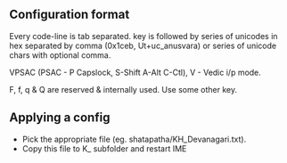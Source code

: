
## Configuration format
Every code-line is tab separated. key is followed by series of unicodes in hex separated by comma (0x1ceb, Ut+uc_anusvara) or series of unicode chars with optional comma.

VPSAC (PSAC - P Capslock, S-Shift A-Alt C-Ctl), V - Vedic i/p mode.

F, f, q & Q are reserved & internally used. Use some other key.

## Applying a config
- Pick the appropriate file (eg. shatapatha/KH_Devanagari.txt). 
- Copy this file to K_ subfolder and restart IME

